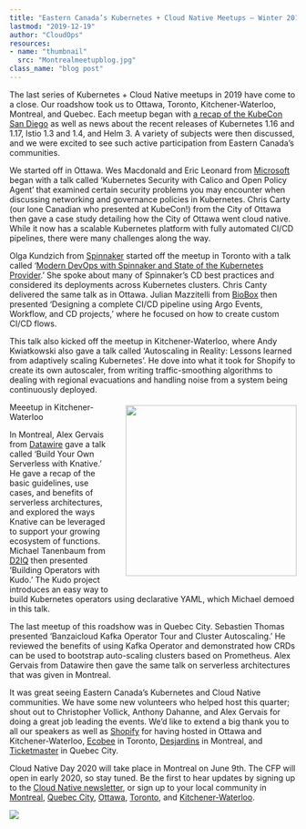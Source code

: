 ```yaml
---
title: "Eastern Canada’s Kubernetes + Cloud Native Meetups – Winter 2019"
lastmod: "2019-12-19"
author: "CloudOps"
resources:
- name: "thumbnail"
  src: "Montrealmeetupblog.jpg"
class_name: "blog post"
---
```


<p>The last series of Kubernetes + Cloud Native meetups in 2019 have come to a close. Our roadshow took us to Ottawa, Toronto, Kitchener-Waterloo, Montreal, and Quebec. Each meetup began with <a href="https://www.youtube.com/watch?v=zrFPakVTWms&amp;feature=youtu.be">a recap of the KubeCon San Diego</a> as well as news about the recent releases of Kubernetes 1.16 and 1.17, Istio 1.3 and 1.4, and Helm 3. A variety of subjects were then discussed, and we were excited to see such active participation from Eastern Canada’s communities.</p>

<p>We started off in Ottawa. Wes Macdonald and Eric Leonard from <a href="https://azure.microsoft.com/en-us/">Microsoft</a> began with a talk called ‘Kubernetes Security with Calico and Open Policy Agent’ that examined certain security problems you may encounter when discussing networking and governance policies in Kubernetes. Chris Carty (our lone Canadian who presented at KubeCon!) from the City of Ottawa then gave a case study detailing how the City of Ottawa went cloud native. While it now has a scalable Kubernetes platform with fully automated CI/CD pipelines, there were many challenges along the way.</p>

<p>Olga Kundzich from <a href="https://www.spinnaker.io/">Spinnaker</a> started off the meetup in Toronto with a talk called ‘<a href="https://www.youtube.com/watch?v=hZe3GOrNd3Q&amp;feature=youtu.be">Modern DevOps with Spinnaker and State of the Kubernetes Provider</a>.’ She spoke about many of Spinnaker’s CD best practices and considered its deployments across Kubernetes clusters. Chris Canty delivered the same talk as in Ottawa. Julian Mazzitelli from <a href="https://biobox.io/">BioBox</a> then presented ‘Designing a complete CI/CD pipeline using Argo Events, Workflow, and CD projects,’ where he focused on how to create custom CI/CD flows.</p>

<p>This talk also kicked off the meetup in Kitchener-Waterloo, where Andy Kwiatkowski also gave a talk called ‘Autoscaling in Reality: Lessons learned from adaptively scaling Kubernetes’. He dove into what it took for Shopify to create its own autoscaler, from writing traffic-smoothing algorithms to dealing with regional evacuations and handling noise from a system being continuously deployed.</p>

<div class="wp-block-image"><img style="width: 300px; float: right; margin: 5px 0 20px 20px;" src="/images/blog/post/IMG_20191205_200828.jpg"><figcaption>Meeetup in Kitchener-Waterloo</figcaption></figure></div>

<p>In Montreal, Alex Gervais from <a href="https://www.datawire.io/">Datawire</a> gave a talk called ‘Build Your Own Serverless with Knative.’ He gave a recap of the basic guidelines, use cases, and benefits of serverless architectures, and explored the ways Knative can be leveraged to support your growing ecosystem of functions. Michael Tanenbaum from <a href="https://d2iq.com/">D2IQ</a> then presented ‘Building Operators with Kudo.’ The Kudo project introduces an easy way to build Kubernetes operators using declarative YAML, which Michael demoed in this talk.</p>

<p>The last meetup of this roadshow was in Quebec City. Sebastien Thomas presented ‘Banzaicloud Kafka Operator Tour and Cluster Autoscaling.’ He reviewed the benefits of using Kafka Operator and demonstrated how CRDs can be used to bootstrap auto-scaling clusters based on Prometheus. Alex Gervais from Datawire then gave the same talk on serverless architectures that was given in Montreal.</p>

<p>It was great seeing Eastern Canada’s Kubernetes and Cloud Native communities. We have some new volunteers who helped host this quarter; shout out to Christopher Vollick, Anthony Dahanne, and Alex Gervais for doing a great job leading the events. We’d like to extend a big thank you to all our speakers as well as <a href="https://www.shopify.com/">Shopify</a> for having hosted in Ottawa and Kitchener-Waterloo, <a href="https://www.ecobee.com/">Ecobee</a> in Toronto, <a href="https://www.desjardins.com/ca/index.jsp">Desjardins</a> in Montreal, and <a href="https://www.ticketmaster.ca/">Ticketmaster</a> in Quebec City.&nbsp;</p>

<p>Cloud Native Day 2020 will take place in Montreal on June 9th. The CFP will open in early 2020, so stay tuned. Be the first to hear updates by signing up to the <a href="https://info.cloudops.com/newsletter-cloud-native-communities">Cloud Native newsletter</a>, or sign up to your local community in <a href="https://www.meetup.com/Kubernetes-Montreal/">Montreal</a>, <a href="https://www.meetup.com/Kubernetes-Quebec/">Quebec City</a>, <a href="https://www.meetup.com/Kubernetes-Ottawa/">Ottawa</a>, <a href="https://www.meetup.com/Kubernetes-Toronto/">Toronto</a>, and <a href="https://www.meetup.com/Kubernetes-Kitchener-Waterloo/">Kitchener-Waterloo</a>.</p>

<div class="row">
    <div class="col-xl-8 offset-xl-2 col-lg-10 offset-lg-1 col-md-10 offset-md-1 col-sm-12 col-xs-12 cta-image">
      <img src="/images/blog/cta/devops-workshop.webp">
    </div>
</div>